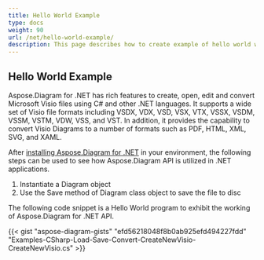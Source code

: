 ```yaml
---
title: Hello World Example
type: docs
weight: 90
url: /net/hello-world-example/
description: This page describes how to create example of hello world with Aspose.Diagram library.
---
```


## **Hello World Example**
Aspose.Diagram for .NET has rich features to create, open, edit and convert Microsoft Visio files using C# and other .NET languages. It supports a wide set of Visio file formats including VSDX, VDX, VSD, VSX, VTX, VSSX, VSDM, VSSM, VSTM, VDW, VSS, and VST. In addition, it provides the capability to convert Visio Diagrams to a number of formats such as PDF, HTML, XML, SVG, and XAML.

After [installing Aspose.Diagram for .NET](/diagram/net/installation/) in your environment, the following steps can be used to see how Aspose.Diagram API is utilized in .NET applications.

1. Instantiate a Diagram object
1. Use the Save method of Diagram class object to save the file to disc

The following code snippet is a Hello World program to exhibit the working of Aspose.Diagram for .NET API. 

{{< gist "aspose-diagram-gists" "efd56218048f8b0ab925efd494227fdd" "Examples-CSharp-Load-Save-Convert-CreateNewVisio-CreateNewVisio.cs" >}}




